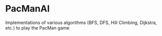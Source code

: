 # PacManAI
Implementations of various algorithms (BFS, DFS, Hill Climbing, Dijkstra, etc.) to play the PacMan game 
